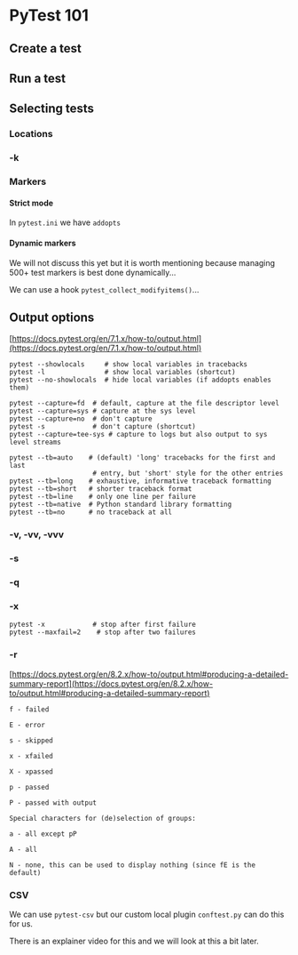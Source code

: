 # PyTest 101

## Create a test

## Run a test

## Selecting tests

### Locations

### -k

### Markers

#### Strict mode

In `pytest.ini` we have `addopts`

#### Dynamic markers

We will not discuss this yet but it is worth mentioning because managing 500+ test markers is best done dynamically...

We can use a hook `pytest_collect_modifyitems()`...

## Output options

[https://docs.pytest.org/en/7.1.x/how-to/output.html](https://docs.pytest.org/en/7.1.x/how-to/output.html)

```
pytest --showlocals     # show local variables in tracebacks
pytest -l               # show local variables (shortcut)
pytest --no-showlocals  # hide local variables (if addopts enables them)

pytest --capture=fd  # default, capture at the file descriptor level
pytest --capture=sys # capture at the sys level
pytest --capture=no  # don't capture
pytest -s            # don't capture (shortcut)
pytest --capture=tee-sys # capture to logs but also output to sys level streams

pytest --tb=auto    # (default) 'long' tracebacks for the first and last
                     # entry, but 'short' style for the other entries
pytest --tb=long    # exhaustive, informative traceback formatting
pytest --tb=short   # shorter traceback format
pytest --tb=line    # only one line per failure
pytest --tb=native  # Python standard library formatting
pytest --tb=no      # no traceback at all
```

### -v, -vv, -vvv

### -s

### -q

### -x

```
pytest -x            # stop after first failure
pytest --maxfail=2    # stop after two failures
```

### -r

[https://docs.pytest.org/en/8.2.x/how-to/output.html#producing-a-detailed-summary-report](https://docs.pytest.org/en/8.2.x/how-to/output.html#producing-a-detailed-summary-report)

```
f - failed

E - error

s - skipped

x - xfailed

X - xpassed

p - passed

P - passed with output

Special characters for (de)selection of groups:

a - all except pP

A - all

N - none, this can be used to display nothing (since fE is the default)
```

### CSV

We can use `pytest-csv` but our custom local plugin `conftest.py` can do this for us.

There is an explainer video for this and we will look at this a bit later.

<br>
